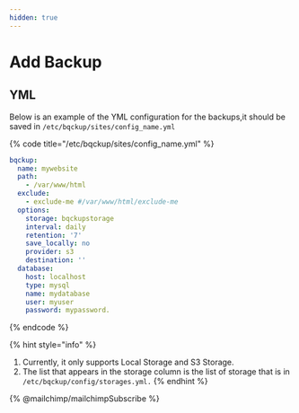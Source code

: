 ```yaml
---
hidden: true
---
```


# Add Backup

## YML

Below is an example of the YML configuration for the backups,it should be saved in `/etc/bqckup/sites/config_name.yml`

{% code title="/etc/bqckup/sites/config_name.yml" %}
```yaml
bqckup:
  name: mywebsite
  path:
    - /var/www/html
  exclude:
    - exclude-me #/var/www/html/exclude-me
  options:
    storage: bqckupstorage
    interval: daily
    retention: '7'
    save_locally: no
    provider: s3
    destination: ''
  database:
    host: localhost
    type: mysql
    name: mydatabase
    user: myuser
    password: mypassword.
```
{% endcode %}



{% hint style="info" %}
1. Currently, it only supports Local Storage and S3 Storage.
2. The list that appears in the storage column is the list of storage that is in `/etc/bqckup/config/storages.yml.`
{% endhint %}

{% @mailchimp/mailchimpSubscribe %}

